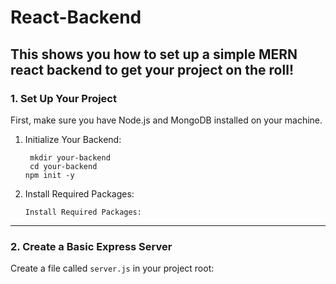 # React-Backend
This shows you how to set up a simple MERN react backend to get your project on the roll! 
---
### 1. Set Up Your Project
First, make sure you have Node.js and MongoDB installed on your machine. 
1. Initialize Your Backend:
     ```
      mkdir your-backend 
      cd your-backend 
     npm init -y
     ```
2. Install Required Packages:
     ```
     Install Required Packages: 
     ```
---
### 2. Create a Basic Express Server 
Create a file called `server.js` in your project root: 
